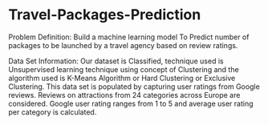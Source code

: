 # Travel-Packages-Prediction


Problem Definition:
Build a machine learning model To Predict number of packages to be launched by a travel agency based on review ratings.


Data Set Information:
Our dataset is Classified, technique used is Unsupervised learning technique using concept of Clustering and the algorithm used is K-Means Algorithm or Hard Clustering or Exclusive Clustering. This data set is populated by capturing user ratings from Google reviews. Reviews on attractions from 24 categories across Europe are considered. Google user rating ranges from 1 to 5 and average user rating per category is calculated.

